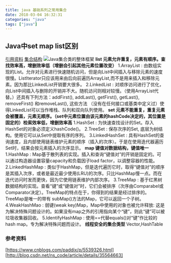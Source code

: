 ```yaml
---
title: java 基础系列之常用集合
date: 2018-03-04 16:32:31
categories: "java"
tags: ["java"]
---
```


## Java中set map list区别
[引用资料](#参考资料)
[集合结构](http://images2015.cnblogs.com/blog/820406/201605/820406-20160529134155569-877986274.png)
![Java集合类的整体框架](http://img.blog.csdn.net/20140628144205625)
**list 元素允许重复，元素有顺序。查找效率高，增删效率低（增删会引起其他元素位置改变）**
1.ArrayList : 由数组实现的List。允许对元素进行快速随机访问，但是向List中间插入与移除元素的速度很慢。ListIterator只应该用来由后向前遍历ArrayList,而不是用来插入和移除元素。因为那比LinkedList开销要大很多。
2.LinkedList : 对顺序访问进行了优化，向List中间插入与删除的开销并不大。随机访问则相对较慢。（使用ArrayList代替。）还具有下列方法：addFirst(), addLast(), getFirst(), getLast(), removeFirst() 和removeLast(), 这些方法 （没有在任何接口或基类中定义过）使得LinkedList可以当作堆栈、队列和双向队列使用。
**set  元素不能重复，重复元素会被覆盖，元素无顺序。（set中元素位置由该元素的hashCode决定的，其位置是固定的）检索效率低，增删效率高**
1.HashSet : 为快速查找设计的Set。存入HashSet的对象必须定义hashCode()。
2.TreeSet : 保存次序的Set, 底层为树结构。使用它可以从Set中提取有序的序列。
3.LinkedHashSet : 具有HashSet的查询速度，且内部使用链表维护元素的顺序（插入的次序）。于是在使用迭代器遍历Set时，结果会按元素插入的次序显示。
**map  键值对数据结构，键值唯一**
1.HashMap : Map基于散列表的实现。插入和查询“键值对”的开销是固定的。可以通过构造器设置容量capacity和负载因子load factor，以调整容器的性能。
2.LinkedHashMap : 类似于HashMap，但是迭代遍历它时，取得“键值对”的顺序是其插入次序，或者是最近最少使用(LRU)的次序。只比HashMap慢一点。而在迭代访问时发而更快，因为它使用链表维护内部次序。
3.TreeMap : 基于红黑树数据结构的实现。查看“键”或“键值对”时，它们会被排序（次序由Comparabel或Comparator决定）。TreeMap的特点在于，你得到的结果是经过排序的。TreeMap是唯一的带有    subMap()方法的Map，它可以返回一个子树。
4.WeakHashMao : 弱键(weak key)Map，Map中使用的对象也被允许释放: 这是为解决特殊问题设计的。如果没有map之外的引用指向某个“键”，则此“键”可以被垃圾收集器回收。
5.IdentifyHashMap : 使用==代替equals()对“键”作比较的hash map。专为解决特殊问题而设计。
**线程安全的集合类型**
Vector,HashTable

### 参考资料
[https://www.cnblogs.com/paddix/p/5539326.html]
[http://blog.csdn.net/ns_code/article/details/35564663]
